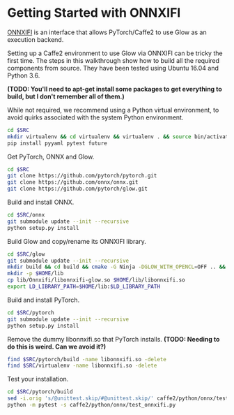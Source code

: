 # Getting Started with ONNXIFI

[ONNXIFI](https://github.com/onnx/onnx/blob/master/docs/ONNXIFI.md) is an
interface that allows PyTorch/Caffe2 to use Glow as an execution backend.

Setting up a Caffe2 environment to use Glow via ONNXIFI can be tricky the first
time. The steps in this walkthrough show how to build all the required
components from source.  They have been tested using Ubuntu 16.04 and Python
3.6.

**(TODO: You'll need to apt-get install some packages to get everything to
build, but I don't remember all of them.)**

While not required, we recommend using a Python virtual environment, to avoid
quirks associated with the system Python environment.

```bash
cd $SRC
mkdir virtualenv && cd virtualenv && virtualenv . && source bin/activate
pip install pyyaml pytest future
```

Get PyTorch, ONNX and Glow.

```bash
cd $SRC
git clone https://github.com/pytorch/pytorch.git
git clone https://github.com/onnx/onnx.git
git clone https://github.com/pytorch/glow.git
```

Build and install ONNX.

```bash
cd $SRC/onnx
git submodule update --init --recursive
python setup.py install
```

Build Glow and copy/rename its ONNXIFI library.

```bash
cd $SRC/glow
git submodule update --init --recursive
mkdir build && cd build && cmake -G Ninja -DGLOW_WITH_OPENCL=OFF .. && ninja all
mkdir -p $HOME/lib
cp lib/Onnxifi/libonnxifi-glow.so $HOME/lib/libonnxifi.so
export LD_LIBRARY_PATH=$HOME/lib:$LD_LIBRARY_PATH
```

Build and install PyTorch.

```bash
cd $SRC/pytorch
git submodule update --init --recursive
python setup.py install
```

Remove the dummy libonnxifi.so that PyTorch installs. **(TODO: Needing to do
this is weird.  Can we avoid it?)**

```bash
find $SRC/pytorch/build -name libonnxifi.so -delete
find $SRC/virtualenv -name libonnxifi.so -delete
```

Test your installation.

```bash
cd $SRC/pytorch/build
sed -i.orig 's/@unittest.skip/#@unittest.skip/' caffe2/python/onnx/test_onnxifi.py
python -m pytest -s caffe2/python/onnx/test_onnxifi.py
```
